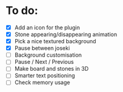 
# To do:

- [x] Add an icon for the plugin
- [x] Stone appearing/disappearing animation
- [x] Pick a nice textured background
- [x] Pause between joseki
- [ ] Background customisation
- [ ] Pause / Next / Previous
- [ ] Make board and stones in 3D
- [ ] Smarter text positioning
- [ ] Check memory usage
